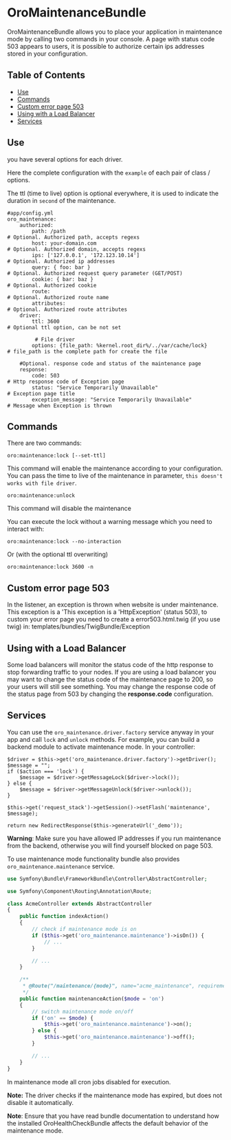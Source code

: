 # OroMaintenanceBundle

OroMaintenanceBundle allows you to place your application in maintenance mode by calling two commands in your console. A page with status code 503 appears to users,
it is possible to authorize certain ips addresses stored in your configuration.

## Table of Contents
- [Use](#use)
- [Commands](#commands)
- [Custom error page 503](#custom-error-page-503)
- [Using with a Load Balancer](#using-with-a-load-balancer)
- [Services](#services)

## Use
you have several options for each driver.

Here the complete configuration with the `example` of each pair of class / options.

The ttl (time to live) option is optional everywhere, it is used to indicate the duration in `second` of the maintenance.

    #app/config.yml
    oro_maintenance:
        authorized:
            path: /path                                                         # Optional. Authorized path, accepts regexs
            host: your-domain.com                                               # Optional. Authorized domain, accepts regexs
            ips: ['127.0.0.1', '172.123.10.14']                                 # Optional. Authorized ip addresses
            query: { foo: bar }                                                 # Optional. Authorized request query parameter (GET/POST)
            cookie: { bar: baz }                                                # Optional. Authorized cookie
            route:                                                              # Optional. Authorized route name
            attributes:                                                         # Optional. Authorized route attributes
        driver:
            ttl: 3600                                                                  # Optional ttl option, can be not set

             # File driver
            options: {file_path: %kernel.root_dir%/../var/cache/lock}                  # file_path is the complete path for create the file

        #Optional. response code and status of the maintenance page
        response:
            code: 503                                                                  # Http response code of Exception page
            status: "Service Temporarily Unavailable"                                  # Exception page title
            exception_message: "Service Temporarily Unavailable"                       # Message when Exception is thrown 


## Commands

There are two commands:

    oro:maintenance:lock [--set-ttl]

This command will enable the maintenance according to your configuration. You can pass the time to live of the maintenance in parameter, ``this doesn't works with file driver``.

    oro:maintenance:unlock

This command will disable the maintenance

You can execute the lock without a warning message which you need to interact with:

    oro:maintenance:lock --no-interaction

Or (with the optional ttl overwriting)

    oro:maintenance:lock 3600 -n

## Custom error page 503

In the listener, an exception is thrown when website is under maintenance. This exception is a 'This exception is a 'HttpException' (status 503), to custom your error page
you need to create a error503.html.twig (if you use twig) in:
templates/bundles/TwigBundle/Exception

## Using with a Load Balancer
Some load balancers will monitor the status code  of the http response to stop forwarding traffic  to your nodes. 
If you are using a load balancer you may want to change the status code of the maintenance page to 200, so your users will still see
something. You may change the response code of the status page from 503 by changing the **response.code** configuration.

## Services

You can use the ``oro_maintenance.driver.factory`` service anyway in your app and call ``lock`` and ``unlock`` methods.
For example, you can build a backend module to activate maintenance mode.
In your controller:

    $driver = $this->get('oro_maintenance.driver.factory')->getDriver();
    $message = "";
    if ($action === 'lock') {
        $message = $driver->getMessageLock($driver->lock());
    } else {
        $message = $driver->getMessageUnlock($driver->unlock());
    }

    $this->get('request_stack')->getSession()->setFlash('maintenance', $message);

    return new RedirectResponse($this->generateUrl('_demo'));


**Warning**: Make sure you have allowed IP addresses if you run maintenance from the backend, otherwise you will find yourself blocked on page 503.

To use maintenance mode functionality bundle also provides `oro_maintenance.maintenance` service.

``` php
use Symfony\Bundle\FrameworkBundle\Controller\AbstractController;

use Symfony\Component\Routing\Annotation\Route;

class AcmeController extends AbstractController
{
    public function indexAction()
    {
        // check if maintenance mode is on
        if ($this->get('oro_maintenance.maintenance')->isOn()) {
            // ...
        }

        // ...
    }

    /**
     * @Route("/maintenance/{mode}", name="acme_maintenance", requirements={"mode"="on|off"})
     */
    public function maintenanceAction($mode = 'on')
    {
        // switch maintenance mode on/off
        if ('on' == $mode) {
            $this->get('oro_maintenance.maintenance')->on();
        } else {
            $this->get('oro_maintenance.maintenance')->off();
        }

        // ...
    }
}
```

In maintenance mode all cron jobs disabled for execution.

**Note:** The driver checks if the maintenance mode has expired, but does not disable it automatically.

**Note**: Ensure that you have read bundle documentation to understand how the installed OroHealthCheckBundle affects
the default behavior of the maintenance mode.
